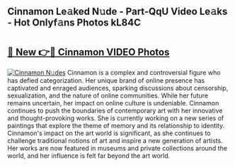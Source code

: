 ## Cinnamon Le𝚊ked N𝚞de - Part-QqU Video Le𝚊ks - Hot Onlyf𝚊ns Photos kL84C

# <h2><a href="http://ab18522.deff.icu/?id=Cinnamon">🔗 New 👉🔴 Cinnamon VIDEO Photos</a></h2>

[![Cinnamon N𝚞des](https://i.imgur.com/rIISA9y.gif)](http://ab18522.deff.icu/?id=Cinnamon)
Cinnamon is a complex and controversial figure who has defied categorization. Her unique brand of online presence has captivated and enraged audiences, sparking discussions about censorship, sexualization, and the nature of online communities. While her future remains uncertain, her impact on online culture is undeniable. Cinnamon continues to push the boundaries of contemporary art with her innovative and thought-provoking works. She is currently working on a new series of paintings that explore the theme of memory and its relationship to identity. Cinnamon's impact on the art world is significant, as she continues to challenge traditional notions of art and inspire a new generation of artists. Her works are now featured in museums and private collections around the world, and her influence is felt far beyond the art world.
